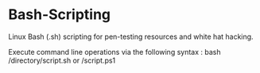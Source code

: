 # Bash-Scripting
Linux Bash (.sh) scripting for pen-testing resources and white hat hacking. 

Execute command line operations via the following syntax : bash /directory/script.sh or /script.ps1
